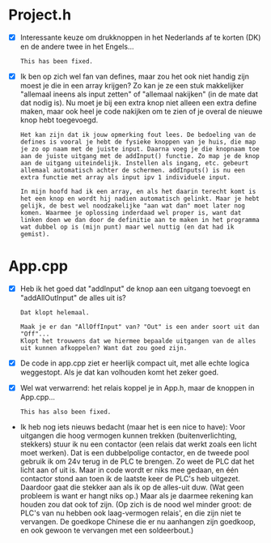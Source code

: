 # Project.h

- [x] Interessante keuze om drukknoppen in het Nederlands af te korten (DK) en de andere twee in het Engels...

      This has been fixed.
- [x] Ik ben op zich wel fan van defines, maar zou het ook niet handig zijn moest je die in een array krijgen? Zo kan je ze een stuk makkelijker "allemaal ineens als input zetten" of "allemaal nakijken" (in de mate dat dat nodig is). Nu moet je bij een extra knop niet alleen een extra define maken, maar ook heel je code nakijken om te zien of je overal de nieuwe knop hebt toegevoegd.

      Het kan zijn dat ik jouw opmerking fout lees. De bedoeling van de defines is vooral je hebt de fysieke knoppen van je huis, die map je zo op naam met de juiste input. Daarna voeg je die knopnaam toe aan de juiste uitgang met de addInput() functie. Zo map je de knop aan de uitgang uiteindelijk. Instellen als ingang, etc. gebeurt allemaal automatisch achter de schermen. addInputs() is nu een extra functie met array als input ipv 1 individuele input.

      In mijn hoofd had ik een array, en als het daarin terecht komt is het een knop en wordt hij nadien automatisch gelinkt. Maar je hebt gelijk, de best wel noodzakelijke "aan wat dan" moet later nog komen. Waarmee je oplossing inderdaad wel proper is, want dat linken doen we dan door de definitie aan te maken in het programma wat dubbel op is (mijn punt) maar wel nuttig (en dat had ik gemist).

# App.cpp

- [x] Heb ik het goed dat "addInput" de knop aan een uitgang toevoegt en "addAllOutInput" de alles uit is?

      Dat klopt helemaal.

      Maak je er dan "AllOffInput" van? "Out" is een ander soort uit dan "Off"...
      Klopt het trouwens dat we hiermee bepaalde uitgangen van de alles uit kunnen afkoppelen? Want dat zou goed zijn.

- [x] De code in app.cpp ziet er heerlijk compact uit, met alle echte logica weggestopt. Als je dat kan volhouden komt het zeker goed.
- [x] Wel wat verwarrend: het relais koppel je in App.h, maar de knoppen in App.cpp...

      This has also been fixed.

- Ik heb nog iets nieuws bedacht (maar het is een nice to have): Voor uitgangen die hoog vermogen kunnen trekken (buitenverlichting, stekkers) stuur ik nu een contactor (een relais dat werkt zoals een licht moet werken). Dat is een dubbelpolige contactor, en de tweede pool gebruik ik om 24v terug in de PLC te brengen. Zo weet de PLC dat het licht aan of uit is.
Maar in code wordt er niks mee gedaan, en één contactor stond aan toen ik de laatste keer de PLC's heb uitgezet. Daardoor gaat die stekker aan als ik op de alles-uit duw. (Wat geen probleem is want er hangt niks op.) Maar als je daarmee rekening kan houden zou dat ook tof zijn.
(Op zich is de nood wel minder groot: de PLC's van nu hebben ook laag-vermogen relais', en die zijn niet te vervangen. De goedkope Chinese die er nu aanhangen zijn goedkoop, en ook gewoon te vervangen met een soldeerbout.)